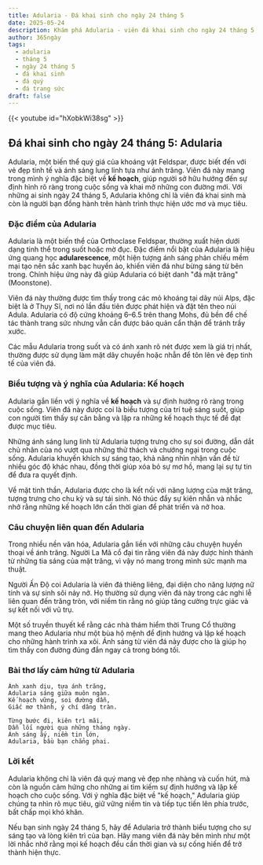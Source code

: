 ```yaml
---
title: Adularia - Đá khai sinh cho ngày 24 tháng 5
date: 2025-05-24
description: Khám phá Adularia - viên đá khai sinh cho ngày 24 tháng 5, biểu tượng của Kế hoạch. Cùng tìm hiểu ý nghĩa sâu sắc của viên đá độc đáo này.
author: 365ngày
tags:
  - adularia
  - tháng 5
  - ngày 24 tháng 5
  - đá khai sinh
  - đá quý
  - đá trang sức
draft: false
---
```


{{< youtube id="hXobkWi38sg" >}}

## Đá khai sinh cho ngày 24 tháng 5: Adularia

Adularia, một biến thể quý giá của khoáng vật Feldspar, được biết đến với vẻ đẹp tinh tế và ánh sáng lung linh tựa như ánh trăng. Viên đá này mang trong mình ý nghĩa đặc biệt về **kế hoạch**, giúp người sở hữu hướng đến sự định hình rõ ràng trong cuộc sống và khai mở những con đường mới. Với những ai sinh ngày 24 tháng 5, Adularia không chỉ là viên đá khai sinh mà còn là người bạn đồng hành trên hành trình thực hiện ước mơ và mục tiêu.

### Đặc điểm của Adularia

Adularia là một biến thể của Orthoclase Feldspar, thường xuất hiện dưới dạng tinh thể trong suốt hoặc mờ đục. Đặc điểm nổi bật của Adularia là hiệu ứng quang học **adularescence**, một hiện tượng ánh sáng phản chiếu mềm mại tạo nên sắc xanh bạc huyền ảo, khiến viên đá như bừng sáng từ bên trong. Chính hiệu ứng này đã giúp Adularia có biệt danh "đá mặt trăng" (Moonstone).

Viên đá này thường được tìm thấy trong các mỏ khoáng tại dãy núi Alps, đặc biệt là ở Thụy Sĩ, nơi nó lần đầu tiên được phát hiện và đặt tên theo núi Adula. Adularia có độ cứng khoảng 6–6.5 trên thang Mohs, đủ bền để chế tác thành trang sức nhưng vẫn cần được bảo quản cẩn thận để tránh trầy xước.

Các mẫu Adularia trong suốt và có ánh xanh rõ nét được xem là giá trị nhất, thường được sử dụng làm mặt dây chuyền hoặc nhẫn để tôn lên vẻ đẹp tinh tế của viên đá.

### Biểu tượng và ý nghĩa của Adularia: Kế hoạch

Adularia gắn liền với ý nghĩa về **kế hoạch** và sự định hướng rõ ràng trong cuộc sống. Viên đá này được coi là biểu tượng của trí tuệ sáng suốt, giúp con người tìm thấy sự cân bằng và lập ra những kế hoạch thực tế để đạt được mục tiêu.

Những ánh sáng lung linh từ Adularia tượng trưng cho sự soi đường, dẫn dắt chủ nhân của nó vượt qua những thử thách và chướng ngại trong cuộc sống. Adularia khuyến khích sự sáng tạo, khả năng nhìn nhận vấn đề từ nhiều góc độ khác nhau, đồng thời giúp xóa bỏ sự mơ hồ, mang lại sự tự tin để đưa ra quyết định.

Về mặt tinh thần, Adularia được cho là kết nối với năng lượng của mặt trăng, tượng trưng cho chu kỳ và sự tái sinh. Nó thúc đẩy sự kiên nhẫn và nhắc nhở rằng những kế hoạch lớn cần thời gian để phát triển và nở hoa.

### Câu chuyện liên quan đến Adularia

Trong nhiều nền văn hóa, Adularia gắn liền với những câu chuyện huyền thoại về ánh trăng. Người La Mã cổ đại tin rằng viên đá này được hình thành từ những tia sáng của mặt trăng, vì vậy nó mang trong mình sức mạnh ma thuật.

Người Ấn Độ coi Adularia là viên đá thiêng liêng, đại diện cho năng lượng nữ tính và sự sinh sôi nảy nở. Họ thường sử dụng viên đá này trong các nghi lễ liên quan đến trăng tròn, với niềm tin rằng nó giúp tăng cường trực giác và sự kết nối với vũ trụ.

Một số truyền thuyết kể rằng các nhà thám hiểm thời Trung Cổ thường mang theo Adularia như một bùa hộ mệnh để định hướng và lập kế hoạch cho những hành trình xa xôi. Ánh sáng từ viên đá này được cho là giúp họ tìm thấy con đường đúng đắn ngay cả trong bóng tối.

### Bài thơ lấy cảm hứng từ Adularia

```
Ánh xanh dịu, tựa ánh trăng,  
Adularia sáng giữa muôn ngàn.  
Kế hoạch vững, soi đường dẫn,  
Giấc mơ thành, ý chí dâng tràn.  

Từng bước đi, kiên trì mãi,  
Dẫn lối người qua những tháng ngày.  
Ánh sáng ấy, niềm tin lớn,  
Adularia, bầu bạn chẳng phai.  
```

### Lời kết

Adularia không chỉ là viên đá quý mang vẻ đẹp nhẹ nhàng và cuốn hút, mà còn là nguồn cảm hứng cho những ai tìm kiếm sự định hướng và lập kế hoạch cho cuộc sống. Với ý nghĩa đặc biệt về "kế hoạch," Adularia giúp chúng ta nhìn rõ mục tiêu, giữ vững niềm tin và tiếp tục tiến lên phía trước, bất chấp mọi khó khăn.

Nếu bạn sinh ngày 24 tháng 5, hãy để Adularia trở thành biểu tượng cho sự sáng tạo và lòng kiên trì của bạn. Hãy mang viên đá này bên mình như một lời nhắc nhở rằng mọi kế hoạch đều cần thời gian và sự cống hiến để trở thành hiện thực.